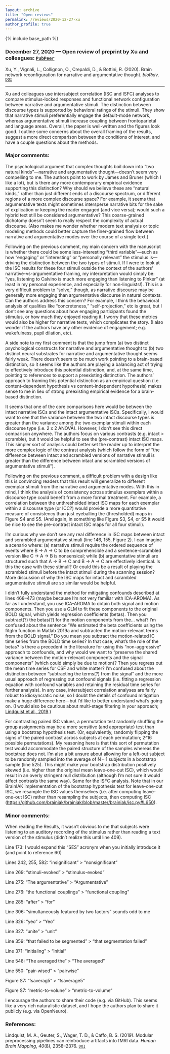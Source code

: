 ```yaml
---
layout: archive
title: "Open reviews"
permalink: /reviews/2020-12-27-xu
author_profile: true
---
```


{% include base_path %}

### December 27, 2020 &mdash; Open review of preprint by Xu and colleagues: [`PubPeer`](https://pubpeer.com/publications/0E9022DAD287E3622AA0873CE14EEA#1)
Xu, Y., Vignali, L., Collignon, O., Crepaldi, D., & Bottini, R. (2020). Brain network reconfiguration for narrative and argumentative thought. *bioRxiv*. [`DOI`](https://doi.org/10.1101/2020.07.20.211466)

---

Xu and colleagues use intersubject correlation (ISC and ISFC) analyses to compare stimulus-locked responses and functional network configuration between narrative and argumentative stimuli. The distinction between discourse types is supported by behavioral ratings of the stimuli. They show that narrative stimuli preferentially engage the default-mode network, whereas argumentative stimuli increase coupling between frontoparietal and language areas. Overall, the paper is well-written and the figures look good. I outline some concerns about the overall framing of the results, suggest a more direct comparison between the conditions of interest, and have a couple questions about the methods.

### Major comments:

The psychological argument that complex thoughts boil down into “two natural kinds”—narrative and argumentative thought—doesn’t seem very compelling to me. The authors point to work by James and Bruner (which I like a lot), but is there any more contemporary empirical evidence supporting this distinction? Why should we believe these are “natural kinds,” rather than just different ends of a discourse spectrum, or different regions of a more complex discourse space? For example, it seems that argumentative texts might sometimes intersperse narrative bits for the sake of explication or keeping the reader engaged (and vice versa); would such a hybrid text still be considered argumentative? This coarse-grained dichotomy doesn’t seem to really respect the complexity of actual discourse. (Also makes me wonder whether modern text analysis or topic modeling methods could better capture the finer-grained flow between narrative and argumentative modes over the course of a single text.)

Following on the previous comment, my main concern with the manuscript is whether there could be some less-interesting “third variable”—such as how “engaging” or “interesting” or “personally relevant” the stimulus is—driving the distinction between the two types of stimuli. If I were to look at the ISC results for these four stimuli outside the context of the authors’ narrative-vs-argumentative framing, my interpretation would simply be: “yes, listening to Calvino is much more engaging than listening to Pinker” (at least in my personal experience, and especially for non-linguists!). This is a very difficult problem to “solve,” though, as narrative discourse may be generally more engaging than argumentative discourse in natural contexts. Can the authors address this concern? For example, I think the behavioral analysis of qualities like “concreteness,” “self-projection,” etc is great, but I don’t see any questions about how engaging participants found the stimulus, or how much they enjoyed reading it. I worry that these metrics would also be higher for narrative texts, which complicates the story. (I also wonder if the authors have any other evidence of engagement; e.g. wakefulness, pupil dilation, etc).

A side note to my first comment is that the jump from (a) two distinct psychological constructs for narrative and argumentative thought to (b) two distinct neural substrates for narrative and argumentative thought seems fairly weak. There doesn’t seem to be much work pointing to a brain-based distinction, so it seems like the authors are playing a balancing act of trying to effectively introduce this potential distinction, and, at the same time, pointing to references to support a preexisting distinction. The authors’ approach to framing this potential distinction as an empirical question (i.e. content-dependent hypothesis vs content-independent hypothesis) makes sense to me in lieu of strong preexisting empirical evidence for a brain-based distinction. 

It seems that one of the core comparisons here would be between the intact narrative ISCs and the intact argumentative ISCs. Specifically, I would want to see that the variance between the two intact discourse types is greater than the variance among the two exemplar stimuli within each discourse type (i.e. 2 x 2 ANOVA). However, I don’t see this direct comparison anywhere. The authors focus on various contrasts (e.g. intact > scramble), but it would be helpful to see the (pre-contrast) intact ISC maps. This simpler sort of analysis could better set the reader up to interpret the more complex logic of the contrast analysis (which follow the form of “the difference between intact and scrambled versions of narrative stimuli is greater than the difference between intact and scrambled versions of argumentative stimuli”).

Following on the previous comment, a difficult problem with a design like this is convincing readers that this result will generalize to different exemplar stimuli from the narrative and argumentative modes. With this in mind, I think the analysis of consistency across stimulus exemplars within a discourse type could benefit from a more formal treatment. For example, a correlation between the unthresholded intact ISC maps for each exemplar within a discourse type (or ICC?) would provide a more quantitative measure of consistency than just eyeballing the (thresholded) maps in Figure S4 and S5. (And again, in something like Figure S3, S4, or S5 it would be nice to see the pre-contrast intact ISC maps for all four stimuli). 

I’m curious why we don’t see any real difference in ISC maps between intact and scrambled argumentative stimuli (line 146, 155, Figure 2). I can imagine a scenario where: (a) narrative stimuli require the ordered sequence of events where B -> A -> C to be comprehensible and a sentence-scrambled version like C -> A -> B is nonsensical; while (b) argumentative stimuli are structured such that A -> B -> C and B -> A -> C are effectively identical. Is this the case with these stimuli? Or could this be a result of playing the scrambled stimuli before the intact stimuli during the scanning session? More discussion of why the ISC maps for intact and scrambled argumentative stimuli are so similar would be helpful.

I didn’t fully understand the method for mitigating confounds described at lines 468–473 (maybe because I’m not very familiar with ICA-AROMA). As far as I understand, you use ICA-AROMA to obtain both signal and motion components. Then you use a GLM to fit these components to the original BOLD signal, which yields regression coefficients (betas). Then you subtract(?) the betas(?) for the motion components from the… what? I’m confused about the sentence “We estimated the beta coefficients using the fitglm function in Matlab 2019a and subtracted the motion-relevant terms from the BOLD signal.” Do you mean you subtract the motion-related IC time series from the BOLD time series? In that case, what’s the role of the betas? Is there a precedent in the literature for using this “non-aggressive” approach to confounds, and why would we want to “preserve the shared variance between the motion-relevant components and the signal components” (which could simply be due to motion)? Then you regress out the mean time series for CSF and white matter? I’m confused about the distinction between “subtracting the terms(?) from the signal” and the more usual approach of regressing out confound signals (i.e. fitting a regression equation with confound variables and retaining the residual time series for further analysis). In any case, intersubject correlation analyses are fairly robust to idiosyncratic noise, so I doubt the details of confound mitigation make a huge difference here—but I’d like to better understand what’s going on. (I would also be cautious about multi-stage filtering in your approach; [Lindquist et al., 2019](https://doi.org/10.1002/hbm.24528).)

For contrasting paired ISC values, a permutation test randomly shuffling the group assignments may be a more sensitive (and appropriate) test than using a bootstrap hypothesis test. (Or, equivalently, randomly flipping the signs of the paired contrast across subjects at each permutation; 2^16 possible permutations). My reasoning here is that this sort of permutation test would accommodate the paired structure of the samples whereas the bootstrap does not. I’m also a bit unsure about allowing for a left-out subject to be randomly sampled into the average of N – 1 subjects in a bootstrap sample (line 525). This might make your bootstrap distribution positively skewed (i.e. higher than the original mean leave-one-out ISC), which would result in an overly stringent null distribution (although I’m not sure it would affect contrasts the same way). Same for the ISFC analysis. Note that in our BrainIAK implementation of the bootstrap hypothesis test for leave-one-out ISC, we resample the ISC values themselves (i.e. after computing leave-one-out ISC) rather than resampling the subjects, then computing ISC (https://github.com/brainiak/brainiak/blob/master/brainiak/isc.py#L650).

### Minor comments:

When reading the Results, it wasn’t obvious to me that subjects were listening to an auditory recording of the stimulus rather than reading a text version of the stimulus (didn’t realize this until line 409).

Line 173: I would expand this “SES” acronym when you initially introduce it (and point to reference 60)

Lines 242, 255, 582: “insignificant” > “nonsignificant”

Line 269: “stimuli-evoked” > “stimulus-evoked”

Line 275: “The argumentative” > “Argumentative”

Line 276: “the functional couplings” > “functional coupling”

Line 285: “after” > “for”

Line 306: “simultaneously featured by two factors” sounds odd to me

Line 326: “yeo” > “Yeo”

Line 327: “unite” > “unit”

Line 359: “that failed to be segmented” > “that segmentation failed”

Line 371: “initialing” > “initial”

Line 548: “The averaged the” > “The averaged”

Line 550: “pair-wised” > “pairwise”

Figure S7: “fsaverag5” > “fsaverage5”

Figure S7: “metric-to-volune” > “metric-to-volume”

I encourage the authors to share their code (e.g. via GitHub). This seems like a very rich naturalistic dataset, and I hope the authors plan to share it publicly (e.g. via OpenNeuro).

### References:

Lindquist, M. A., Geuter, S., Wager, T. D., & Caffo, B. S. (2019). Modular preprocessing pipelines can reintroduce artifacts into fMRI data. *Human Brain Mapping*, *40*(8), 2358–2376. [`DOI`](https://doi.org/10.1002/hbm.24528)

